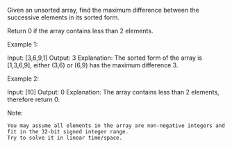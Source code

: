 Given an unsorted array, find the maximum difference between the successive elements in its sorted form.

Return 0 if the array contains less than 2 elements.

Example 1:

Input: [3,6,9,1]
Output: 3
Explanation: The sorted form of the array is [1,3,6,9], either
             (3,6) or (6,9) has the maximum difference 3.

Example 2:

Input: [10]
Output: 0
Explanation: The array contains less than 2 elements, therefore return 0.

Note:

    You may assume all elements in the array are non-negative integers and fit in the 32-bit signed integer range.
    Try to solve it in linear time/space.

